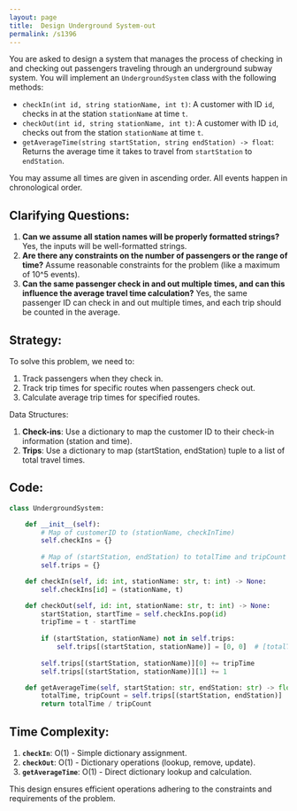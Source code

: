 ```yaml
---
layout: page
title:  Design Underground System-out
permalink: /s1396
---
```

You are asked to design a system that manages the process of checking in and checking out passengers traveling through an underground subway system. You will implement an `UndergroundSystem` class with the following methods:

- `checkIn(int id, string stationName, int t)`: A customer with ID `id`, checks in at the station `stationName` at time `t`.
- `checkOut(int id, string stationName, int t)`: A customer with ID `id`, checks out from the station `stationName` at time `t`.
- `getAverageTime(string startStation, string endStation) -> float`: Returns the average time it takes to travel from `startStation` to `endStation`.

You may assume all times are given in ascending order. All events happen in chronological order.

## Clarifying Questions:
1. **Can we assume all station names will be properly formatted strings?** 
   Yes, the inputs will be well-formatted strings.
2. **Are there any constraints on the number of passengers or the range of time?** 
   Assume reasonable constraints for the problem (like a maximum of 10^5 events).
3. **Can the same passenger check in and out multiple times, and can this influence the average travel time calculation?**
   Yes, the same passenger ID can check in and out multiple times, and each trip should be counted in the average.

## Strategy:
To solve this problem, we need to:
1. Track passengers when they check in.
2. Track trip times for specific routes when passengers check out.
3. Calculate average trip times for specified routes.

Data Structures:
1. **Check-ins**: Use a dictionary to map the customer ID to their check-in information (station and time).
2. **Trips**: Use a dictionary to map (startStation, endStation) tuple to a list of total travel times.

## Code:
```python
class UndergroundSystem:

    def __init__(self):
        # Map of customerID to (stationName, checkInTime)
        self.checkIns = {}
        
        # Map of (startStation, endStation) to totalTime and tripCount
        self.trips = {}

    def checkIn(self, id: int, stationName: str, t: int) -> None:
        self.checkIns[id] = (stationName, t)

    def checkOut(self, id: int, stationName: str, t: int) -> None:
        startStation, startTime = self.checkIns.pop(id)
        tripTime = t - startTime
        
        if (startStation, stationName) not in self.trips:
            self.trips[(startStation, stationName)] = [0, 0]  # [totalTime, tripCount]
        
        self.trips[(startStation, stationName)][0] += tripTime
        self.trips[(startStation, stationName)][1] += 1

    def getAverageTime(self, startStation: str, endStation: str) -> float:
        totalTime, tripCount = self.trips[(startStation, endStation)]
        return totalTime / tripCount
```

## Time Complexity:
1. **`checkIn`**: O(1) - Simple dictionary assignment.
2. **`checkOut`**: O(1) - Dictionary operations (lookup, remove, update).
3. **`getAverageTime`**: O(1) - Direct dictionary lookup and calculation.

This design ensures efficient operations adhering to the constraints and requirements of the problem.